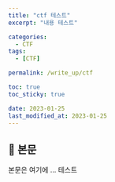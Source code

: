 ```yaml
---
title: "ctf 테스트"
excerpt: "내용 테스트"

categories:
  - CTF
tags:
  - [CTF]

permalink: /write_up/ctf

toc: true
toc_sticky: true

date: 2023-01-25
last_modified_at: 2023-01-25
---
```


## 🦥 본문

본문은 여기에 ...
테스트
